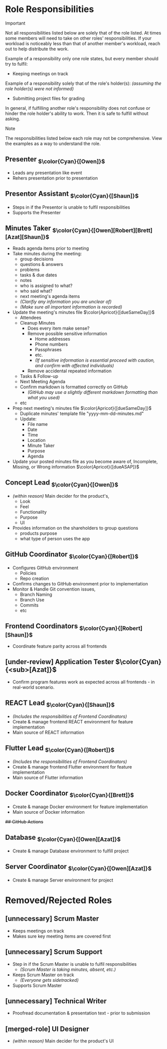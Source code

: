 # Role Responsibilities
> [!Important]
> Not all responsibilities listed below are solely that of the role listed. At times some members will need to take on other roles' responsibilities. If your workload is noticeably less than that of another member's workload, reach out to help distribute the work.
>
> Example of a responsibility only one role states, but every member should try to fulfil:
> - Keeping meetings on track 
>
> Example of a responsibility solely that of the role's holder(s): _(assuming the role holder(s) were not informed)_
> - Submitting project files for grading
>
> In general, if fulfilling another role's responsibility does not confuse or hinder the role holder's ability to work. Then it is safe to fulfill without asking.

> [!NOTE]
> The responsibilities listed below each role may not be comprehensive. View the examples as a way to understand the role.

## Presenter <sub>$\color{Cyan}{[Owen]}$<sub/>
- Leads any presentation like event
- Rehers presentation prior to presentation 

## Presentor Assistant <sub>$\color{Cyan}{[Shaun]}$<sub/>
- Steps in if the Presentor is unable to fulfil responsibilities 
- Supports the Presenter

## Minutes Taker <sub>$\color{Cyan}{[Owen][Robert][Brett][Azat][Shaun]}$<sub/>
- Reads agenda items prior to meeting
- Take minutes during the meeting:
  - group decisions
  - questions & answers
  - problems
  - tasks & due dates
  - notes
  - who is assigned to what?
  - who said what?
  - next meeting's agenda items
  - _(Clarifiy any information you are unclear of)_
  - _(Make sure all important information is recorded)_
- Update the meeting's minutes file $\color{Apricot}{[dueSameDay]}$
  - Attendees
  - Cleanup Minutes
    - Does every item make sense?
    - Remove possible sensitive information
      - Home addresses
      - Phone numbers
      - Passphrases
      - etc.
      - _(If sensitive information is essential proceed with caution, and confirm with affected individuals)_ 
    - Remove accidental repeated information  
  - Tasks & Follow-up
  - Next Meeting Agenda
  - Confirm markdown is formatted correctly on GitHub
    - _(GitHub may use a slightly different markdown formatting than what you used)_
  - etc
- Prep next meeting's minutes file $\color{Apricot}{[dueSameDay]}$
  - Duplicate minutes' template file "yyyy-mm-dd-minutes.md"
  - Update:
    - File name
    - Date
    - Time
    - Location
    - Minute Taker
    - Purpose
    - Agenda
- Update your posted minutes file as you become aware of, Incomplete, Missing, or Wrong information $\color{Apricot}{[dueASAP]}$
  <!-- - [TODO] Indicate where the minutes have been updated, and inform any members to whom this information may be pertinent -->

## Concept Lead <sub>$\color{Cyan}{[Owen]}$<sub/>
- _(within reason)_ Main decider for the product's,
  - Look
  - Feel
  - Functionality
  - Purpose
  - UI
- Provides information on the shareholders to group questions
  - products purpose
  - what type of person uses the app

## GitHub Coordinator <sub>$\color{Cyan}{[Robert]}$<sub/>
- Configures GitHub environment
  - Policies
  - Repo creation
- Confirms changes to GitHub environment prior to implementation
- Monitor & Handle Git convention issues,
  - Branch Naming
  - Branch Use
  - Commits
  - etc

## Frontend Coordinators <sub>$\color{Cyan}{[Robert][Shaun]}$<sub/>
- Coordinate feature parity across all frontends

## [under-review] Application Tester $\color{Cyan}{<sub>[Azat]}$<sub/>
- Confirm program features work as expected across all frontends - in real-world scenario.

## REACT Lead <sub>$\color{Cyan}{[Shaun]}$<sub/>
- _(Includes the responsibilities of Frontend Coordinators)_
- Create & manage frontend REACT environment for feature implementation
- Main source of REACT information

## Flutter Lead <sub>$\color{Cyan}{[Robert]}$<sub/>
- _(Includes the responsibilities of Frontend Coordinators)_
- Create & manage frontend Flutter environment for feature implementation
- Main source of Flutter information

## Docker Coordinator <sub>$\color{Cyan}{[Brett]}$<sub/>
- Create & manage Docker environment for feature implementation
- Main source of Docker information

~~## GitHub Actions~~

## Database <sub>$\color{Cyan}{[Owen][Azat]}$<sub/>
- Create & manage Database environment to fulfill project

## Server Coordinator <sub>$\color{Cyan}{[Owen][Azat]}$<sub/>
- Create & manage Server environment for project


# Removed/Rejected Roles
## [unnecessary] Scrum Master
- Keeps meetings on track
- Makes sure key meeting items are covered first 
## [unnecessary] Scrum Support
- Step in if the Scrum Master is unable to fulfil responsibilities
  - _(Scrum Master is taking minutes, absent, etc.)_  
- Keeps Scrum Master on track
  - _(Everyone gets sidetracked)_
- Supports Scrum Master
## [unnecessary] Technical Writer
- Proofread documentation & presentation text - prior to submission

<!-- merged with role Concept Lead -->
## [merged-role] UI Designer
- _(within reason)_ Main decider for the product's UI
